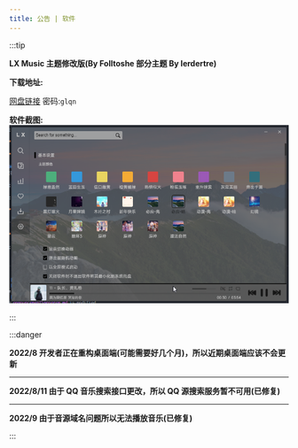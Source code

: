 ```yaml
---
title: 公告 | 软件
---
```


:::tip

**LX Music 主题修改版(By Folltoshe 部分主题 By lerdertre)**

**下载地址:**

[网盘链接](https://folltoshe.lanzoub.com/b03j7lxuj) 密码:`glqn`

**软件截图:** ![软件截图](./image.png)<br>

:::

:::danger

**2022/8 开发者正在重构桌面端(可能需要好几个月)，所以近期桌面端应该不会更新**

---

**2022/8/11 由于 QQ 音乐搜索接口更改，所以 QQ 源搜索服务暂不可用(已修复)**

---

**2022/9 由于音源域名问题所以无法播放音乐(已修复)**

:::

